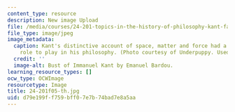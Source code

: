 ```yaml
---
content_type: resource
description: New image Upload
file: /media/courses/24-201-topics-in-the-history-of-philosophy-kant-fall-2005/d79e199ff759bff07e7b74bad7e8a5aa_24-201f05-th.jpg
file_type: image/jpeg
image_metadata:
  caption: Kant's distinctive account of space, matter and force had a significant
    role to play in his philosophy. (Photo courtesy of Underpuppy. Used with permission.)
  credit: ''
  image-alt: Bust of Immanuel Kant by Emanuel Bardou.
learning_resource_types: []
ocw_type: OCWImage
resourcetype: Image
title: 24-201f05-th.jpg
uid: d79e199f-f759-bff0-7e7b-74bad7e8a5aa
---
```

